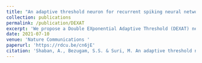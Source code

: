 ```yaml
---
title: "An adaptive threshold neuron for recurrent spiking neural networks with nanodevice hardware implementation"
collection: publications
permalink: /publication/DEXAT
excerpt: 'We propose a Double EXponential Adaptive Threshold (DEXAT) neuron model that improves the performance of neuromorphic Recurrent Spiking Neural Networks (RSNNs) by providing faster convergence, higher accuracy and a flexible long short-term memory. We present a hardware efficient methodology to realize the DEXAT neurons using tightly coupled circuit-device interactions and experimentally demonstrate the DEXAT neuron block using oxide based non-filamentary resistive switching devices. Using experimentally extracted parameters we simulate a full RSNN that achieves a classification accuracy of 96.1% on SMNIST dataset and 91% on Google Speech Commands (GSC) dataset. We also demonstrate full end-to-end real-time inference for speech recognition using real fabricated resistive memory circuit based DEXAT neurons. Finally, we investigate the impact of nanodevice variability and endurance illustrating the robustness of DEXAT based RSNNs.'
date: 2021-07-10
venue: 'Nature Communications '
paperurl: 'https://rdcu.be/cn6jE'
citation: 'Shaban, A., Bezugam, S.S. & Suri, M. An adaptive threshold neuron for recurrent spiking neural networks with nanodevice hardware implementation. Nat Commun 12, 4234 (2021). https://doi.org/10.1038/s41467-021-24427-8'
---
```

